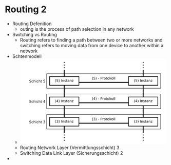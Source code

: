 # Routing 2

- Routing Defenition 
  - outing is the process of path selection in any network
- Switching vs Routing
  - Routing refers to finding a path between two or more networks and switching refers to moving data from one device to another within a network
- Schtenmodell
  - ![alt text](./img/Osi-modell-kommunikation.svg.png)
  - Routing Network Layer (Vermittlungsschicht) 3
  - Switching Data Link Layer (Sicherungsschicht) 2
- 